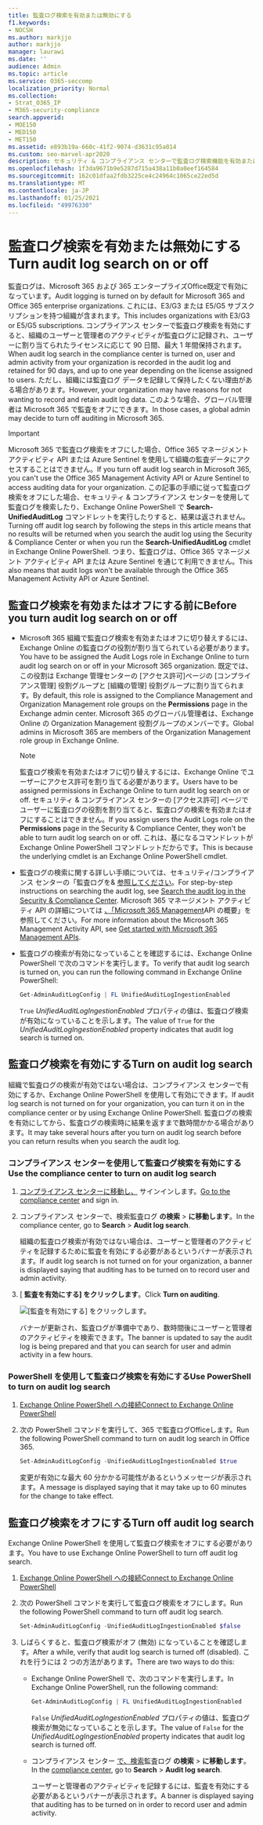 ```yaml
---
title: 監査ログ検索を有効または無効にする
f1.keywords:
- NOCSH
ms.author: markjjo
author: markjjo
manager: laurawi
ms.date: ''
audience: Admin
ms.topic: article
ms.service: O365-seccomp
localization_priority: Normal
ms.collection:
- Strat_O365_IP
- M365-security-compliance
search.appverid:
- MOE150
- MED150
- MET150
ms.assetid: e893b19a-660c-41f2-9074-d3631c95a014
ms.custom: seo-marvel-apr2020
description: セキュリティ & コンプライアンス センターで監査ログ検索機能を有効または無効にして、管理者が監査ログを検索する機能を有効または無効にする方法について。
ms.openlocfilehash: 1f3da9671b9e5287d715a438a11b0a0eef164584
ms.sourcegitcommit: 162c01dfaa2fdb3225ce4c24964c1065ce22ed5d
ms.translationtype: MT
ms.contentlocale: ja-JP
ms.lasthandoff: 01/25/2021
ms.locfileid: "49976330"
---
```

# <a name="turn-audit-log-search-on-or-off"></a><span data-ttu-id="b6f56-103">監査ログ検索を有効または無効にする</span><span class="sxs-lookup"><span data-stu-id="b6f56-103">Turn audit log search on or off</span></span>

<span data-ttu-id="b6f56-104">監査ログは、Microsoft 365 および 365 エンタープライズOffice既定で有効になっています。</span><span class="sxs-lookup"><span data-stu-id="b6f56-104">Audit logging is turned on by default for Microsoft 365 and Office 365 enterprise organizations.</span></span> <span data-ttu-id="b6f56-105">これには、E3/G3 または E5/G5 サブスクリプションを持つ組織が含まれます。</span><span class="sxs-lookup"><span data-stu-id="b6f56-105">This includes organizations with E3/G3 or E5/G5 subscriptions.</span></span> <span data-ttu-id="b6f56-106">コンプライアンス センターで監査ログ検索を有効にすると、組織のユーザーと管理者のアクティビティが監査ログに記録され、ユーザーに割り当てられたライセンスに応じて 90 日間、最大 1 年間保持されます。</span><span class="sxs-lookup"><span data-stu-id="b6f56-106">When audit log search in the compliance center is turned on, user and admin activity from your organization is recorded in the audit log and retained for 90 days, and up to one year depending on the license assigned to users.</span></span> <span data-ttu-id="b6f56-107">ただし、組織には監査ログ データを記録して保持したくない理由がある場合があります。</span><span class="sxs-lookup"><span data-stu-id="b6f56-107">However, your organization may have reasons for not wanting to record and retain audit log data.</span></span> <span data-ttu-id="b6f56-108">このような場合、グローバル管理者は Microsoft 365 で監査をオフにできます。</span><span class="sxs-lookup"><span data-stu-id="b6f56-108">In those cases, a global admin may decide to turn off auditing in Microsoft 365.</span></span>

> [!IMPORTANT]
> <span data-ttu-id="b6f56-109">Microsoft 365 で監査ログ検索をオフにした場合、Office 365 マネージメント アクティビティ API または Azure Sentinel を使用して組織の監査データにアクセスすることはできません。</span><span class="sxs-lookup"><span data-stu-id="b6f56-109">If you turn off audit log search in Microsoft 365, you can't use the Office 365 Management Activity API or Azure Sentinel to access auditing data for your organization.</span></span> <span data-ttu-id="b6f56-110">この記事の手順に従って監査ログ検索をオフにした場合、セキュリティ & コンプライアンス センターを使用して監査ログを検索したり、Exchange Online PowerShell で **Search-UnifiedAuditLog** コマンドレットを実行したりすると、結果は返されません。</span><span class="sxs-lookup"><span data-stu-id="b6f56-110">Turning off audit log search by following the steps in this article means that no results will be returned when you search the audit log using the Security & Compliance Center or when you run the **Search-UnifiedAuditLog** cmdlet in Exchange Online PowerShell.</span></span> <span data-ttu-id="b6f56-111">つまり、監査ログは、Office 365 マネージメント アクティビティ API または Azure Sentinel を通じて利用できません。</span><span class="sxs-lookup"><span data-stu-id="b6f56-111">This also means that audit logs won't be available through the Office 365 Management Activity API or Azure Sentinel.</span></span>
  
## <a name="before-you-turn-audit-log-search-on-or-off"></a><span data-ttu-id="b6f56-112">監査ログ検索を有効またはオフにする前に</span><span class="sxs-lookup"><span data-stu-id="b6f56-112">Before you turn audit log search on or off</span></span>

- <span data-ttu-id="b6f56-113">Microsoft 365 組織で監査ログ検索を有効またはオフに切り替えするには、Exchange Online の監査ログの役割が割り当てられている必要があります。</span><span class="sxs-lookup"><span data-stu-id="b6f56-113">You have to be assigned the Audit Logs role in Exchange Online to turn audit log search on or off in your Microsoft 365 organization.</span></span> <span data-ttu-id="b6f56-114">既定では、この役割は Exchange 管理センターの [アクセス許可]ページの [コンプライアンス管理] 役割グループと [組織の管理] 役割グループに割り当てられます。</span><span class="sxs-lookup"><span data-stu-id="b6f56-114">By default, this role is assigned to the Compliance Management and Organization Management role groups on the **Permissions** page in the Exchange admin center.</span></span> <span data-ttu-id="b6f56-115">Microsoft 365 のグローバル管理者は、Exchange Online の Organization Management 役割グループのメンバーです。</span><span class="sxs-lookup"><span data-stu-id="b6f56-115">Global admins in Microsoft 365 are members of the Organization Management role group in Exchange Online.</span></span> 
    
    > [!NOTE]
    > <span data-ttu-id="b6f56-116">監査ログ検索を有効またはオフに切り替えするには、Exchange Online でユーザーにアクセス許可を割り当てる必要があります。</span><span class="sxs-lookup"><span data-stu-id="b6f56-116">Users have to be assigned permissions in Exchange Online to turn audit log search on or off.</span></span> <span data-ttu-id="b6f56-117">セキュリティ & コンプライアンス センターの [アクセス許可] ページでユーザーに監査ログの役割を割り当てると、監査ログの検索を有効またはオフにすることはできません。</span><span class="sxs-lookup"><span data-stu-id="b6f56-117">If you assign users the Audit Logs role on the **Permissions** page in the Security & Compliance Center, they won't be able to turn audit log search on or off.</span></span> <span data-ttu-id="b6f56-118">これは、基になるコマンドレットが Exchange Online PowerShell コマンドレットだからです。</span><span class="sxs-lookup"><span data-stu-id="b6f56-118">This is because the underlying cmdlet is an Exchange Online PowerShell cmdlet.</span></span> 
    
- <span data-ttu-id="b6f56-119">監査ログの検索に関する詳しい手順については、セキュリティ/コンプライアンス センターの「監査ログを& [参照してください](search-the-audit-log-in-security-and-compliance.md)。</span><span class="sxs-lookup"><span data-stu-id="b6f56-119">For step-by-step instructions on searching the audit log, see [Search the audit log in the Security & Compliance Center](search-the-audit-log-in-security-and-compliance.md).</span></span> <span data-ttu-id="b6f56-120">Microsoft 365 マネージメント アクティビティ API の詳細については [、「Microsoft 365 Management](https://docs.microsoft.com/office/office-365-management-api/get-started-with-office-365-management-apis)API の概要」を参照してください。</span><span class="sxs-lookup"><span data-stu-id="b6f56-120">For more information about the Microsoft 365 Management Activity API, see [Get started with Microsoft 365 Management APIs](https://docs.microsoft.com/office/office-365-management-api/get-started-with-office-365-management-apis).</span></span>

- <span data-ttu-id="b6f56-121">監査ログの検索が有効になっていることを確認するには、Exchange Online PowerShell で次のコマンドを実行します。</span><span class="sxs-lookup"><span data-stu-id="b6f56-121">To verify that audit log search is turned on, you can run the following command in Exchange Online PowerShell:</span></span>

    ```powershell
    Get-AdminAuditLogConfig | FL UnifiedAuditLogIngestionEnabled
    ```

    <span data-ttu-id="b6f56-122">`True` _UnifiedAuditLogIngestionEnabled_ プロパティの値は、監査ログ検索が有効になっていることを示します。</span><span class="sxs-lookup"><span data-stu-id="b6f56-122">The value of  `True` for the  _UnifiedAuditLogIngestionEnabled_ property indicates that audit log search is turned on.</span></span> 
    
## <a name="turn-on-audit-log-search"></a><span data-ttu-id="b6f56-123">監査ログ検索を有効にする</span><span class="sxs-lookup"><span data-stu-id="b6f56-123">Turn on audit log search</span></span>

<span data-ttu-id="b6f56-124">組織で監査ログの検索が有効ではない場合は、コンプライアンス センターで有効にするか、Exchange Online PowerShell を使用して有効にできます。</span><span class="sxs-lookup"><span data-stu-id="b6f56-124">If audit log search is not turned on for your organization, you can turn it on in the compliance center or by using Exchange Online PowerShell.</span></span> <span data-ttu-id="b6f56-125">監査ログの検索を有効にしてから、監査ログの検索時に結果を返すまで数時間かかる場合があります。</span><span class="sxs-lookup"><span data-stu-id="b6f56-125">It may take several hours after you turn on audit log search before you can return results when you search the audit log.</span></span>
  
### <a name="use-the-compliance-center-to-turn-on-audit-log-search"></a><span data-ttu-id="b6f56-126">コンプライアンス センターを使用して監査ログ検索を有効にする</span><span class="sxs-lookup"><span data-stu-id="b6f56-126">Use the compliance center to turn on audit log search</span></span>

1. <span data-ttu-id="b6f56-127">[コンプライアンス センターに移動し、](https://protection.office.com) サインインします。</span><span class="sxs-lookup"><span data-stu-id="b6f56-127">[Go to the compliance center](https://protection.office.com) and sign in.</span></span>

2. <span data-ttu-id="b6f56-128">コンプライアンス センターで、検索監査ログ **の検索**  >  **に移動します**。</span><span class="sxs-lookup"><span data-stu-id="b6f56-128">In the compliance center, go to **Search** > **Audit log search**.</span></span>

   <span data-ttu-id="b6f56-129">組織の監査ログ検索が有効ではない場合は、ユーザーと管理者のアクティビティを記録するために監査を有効にする必要があるというバナーが表示されます。</span><span class="sxs-lookup"><span data-stu-id="b6f56-129">If audit log search is not turned on for your organization, a banner is displayed saying that auditing has to be turned on to record user and admin activity.</span></span>

3. <span data-ttu-id="b6f56-130">[ **監査を有効にする] をクリックします**。</span><span class="sxs-lookup"><span data-stu-id="b6f56-130">Click **Turn on auditing**.</span></span>

    ![[監査を有効にする] をクリックします。](../media/39a9d35f-88d0-4bbe-a962-0be2f838e2bf.png)
  
    <span data-ttu-id="b6f56-132">バナーが更新され、監査ログが準備中であり、数時間後にユーザーと管理者のアクティビティを検索できます。</span><span class="sxs-lookup"><span data-stu-id="b6f56-132">The banner is updated to say the audit log is being prepared and that you can search for user and admin activity in a few hours.</span></span>

### <a name="use-powershell-to-turn-on-audit-log-search"></a><span data-ttu-id="b6f56-133">PowerShell を使用して監査ログ検索を有効にする</span><span class="sxs-lookup"><span data-stu-id="b6f56-133">Use PowerShell to turn on audit log search</span></span>

1. [<span data-ttu-id="b6f56-134">Exchange Online PowerShell への接続</span><span class="sxs-lookup"><span data-stu-id="b6f56-134">Connect to Exchange Online PowerShell</span></span>](https://go.microsoft.com/fwlink/p/?LinkID=396554)

2. <span data-ttu-id="b6f56-135">次の PowerShell コマンドを実行して、365 で監査ログOfficeします。</span><span class="sxs-lookup"><span data-stu-id="b6f56-135">Run the following PowerShell command to turn on audit log search in Office 365.</span></span>

    ```powershell
    Set-AdminAuditLogConfig -UnifiedAuditLogIngestionEnabled $true
    ```

    <span data-ttu-id="b6f56-136">変更が有効にな最大 60 分かかる可能性があるというメッセージが表示されます。</span><span class="sxs-lookup"><span data-stu-id="b6f56-136">A message is displayed saying that it may take up to 60 minutes for the change to take effect.</span></span>
  
## <a name="turn-off-audit-log-search"></a><span data-ttu-id="b6f56-137">監査ログ検索をオフにする</span><span class="sxs-lookup"><span data-stu-id="b6f56-137">Turn off audit log search</span></span>

<span data-ttu-id="b6f56-138">Exchange Online PowerShell を使用して監査ログ検索をオフにする必要があります。</span><span class="sxs-lookup"><span data-stu-id="b6f56-138">You have to use Exchange Online PowerShell to turn off audit log search.</span></span>
  
1. [<span data-ttu-id="b6f56-139">Exchange Online PowerShell への接続</span><span class="sxs-lookup"><span data-stu-id="b6f56-139">Connect to Exchange Online PowerShell</span></span>](https://go.microsoft.com/fwlink/p/?LinkID=396554)

2. <span data-ttu-id="b6f56-140">次の PowerShell コマンドを実行して監査ログ検索をオフにします。</span><span class="sxs-lookup"><span data-stu-id="b6f56-140">Run the following PowerShell command to turn off audit log search.</span></span>

    ```powershell
    Set-AdminAuditLogConfig -UnifiedAuditLogIngestionEnabled $false
    ```

3. <span data-ttu-id="b6f56-141">しばらくすると、監査ログ検索がオフ (無効) になっていることを確認します。</span><span class="sxs-lookup"><span data-stu-id="b6f56-141">After a while, verify that audit log search is turned off (disabled).</span></span> <span data-ttu-id="b6f56-142">これを行うには 2 つの方法があります。</span><span class="sxs-lookup"><span data-stu-id="b6f56-142">There are two ways to do this:</span></span>

    - <span data-ttu-id="b6f56-143">Exchange Online PowerShell で、次のコマンドを実行します。</span><span class="sxs-lookup"><span data-stu-id="b6f56-143">In Exchange Online PowerShell, run the following command:</span></span>

      ```powershell
      Get-AdminAuditLogConfig | FL UnifiedAuditLogIngestionEnabled
      ```

      <span data-ttu-id="b6f56-144">`False` _UnifiedAuditLogIngestionEnabled_ プロパティの値は、監査ログ検索が無効になっていることを示します。</span><span class="sxs-lookup"><span data-stu-id="b6f56-144">The value of  `False` for the  _UnifiedAuditLogIngestionEnabled_ property indicates that audit log search is turned off.</span></span> 

    - <span data-ttu-id="b6f56-145">コンプライアンス センター [で、検索](https://protection.office.com)監査ログ **の検索** \> **に移動します**。</span><span class="sxs-lookup"><span data-stu-id="b6f56-145">In the [compliance center](https://protection.office.com), go to **Search** \> **Audit log search**.</span></span>

      <span data-ttu-id="b6f56-146">ユーザーと管理者のアクティビティを記録するには、監査を有効にする必要があるというバナーが表示されます。</span><span class="sxs-lookup"><span data-stu-id="b6f56-146">A banner is displayed saying that auditing has to be turned on in order to record user and admin activity.</span></span>
